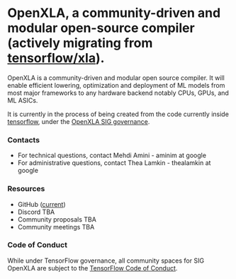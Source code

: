# OpenXLA, a community-driven and modular open-source compiler (actively migrating from [tensorflow/xla](https://github.com/tensorflow/tensorflow/tree/master/tensorflow/compiler/xla)).

OpenXLA is a community-driven and modular open source compiler. It will enable
efficient lowering, optimization and deployment of ML models from most major
frameworks to any hardware backend notably CPUs, GPUs, and ML ASICs.

It is currently in the process of being created from the code currently inside
[tensorflow](https://github.com/tensorflow/tensorflow/tree/e2009cbe954b5c7644eecd77243cd4dfee14ff8d/tensorflow/compiler/xla),
under the
[OpenXLA SIG governance](https://github.com/tensorflow/community/pull/419/).

### Contacts

*   For technical questions, contact Mehdi Amini - aminim at google
*   For administrative questions, contact Thea Lamkin - thealamkin at google
 
### Resources
*   GitHub
    ([current](https://github.com/tensorflow/tensorflow/tree/master/tensorflow/compiler/xla))
*   Discord TBA
*   Community proposals TBA
*   Community meetings TBA

### Code of Conduct

While under TensorFlow governance, all community spaces for SIG OpenXLA are
subject to the
[TensorFlow Code of Conduct](https://github.com/tensorflow/tensorflow/blob/master/CODE_OF_CONDUCT.md).
